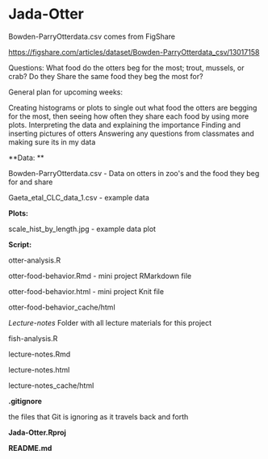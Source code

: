 # Jada-Otter


Bowden-ParryOtterdata.csv comes from FigShare

https://figshare.com/articles/dataset/Bowden-ParryOtterdata_csv/13017158

Questions:
What food do the otters beg for the most; trout, mussels, or crab?
Do they Share the same food they beg the most for?

General plan for upcoming weeks: 

Creating histograms or plots to single out what food the otters are begging for the most, then seeing how often they share each food by using more plots. 
Interpreting the data and explaining the importance 
Finding and inserting pictures of otters 
Answering any questions from classmates and making sure its in my data


**Data: **

  Bowden-ParryOtterdata.csv - Data on otters in zoo's and the food they beg for and share
  
  Gaeta_etal_CLC_data_1.csv - example data

**Plots:**

  scale_hist_by_length.jpg - example data plot 

**Script:**
  
  otter-analysis.R
  
  otter-food-behavior.Rmd - mini project RMarkdown file
  
  otter-food-behavior.html - mini project Knit file
  
  otter-food-behavior_cache/html
  
  _Lecture-notes_ Folder with all lecture materials for this project
  
  fish-analysis.R
  
  lecture-notes.Rmd
  
  lecture-notes.html
  
  lecture-notes_cache/html
  
  

**.gitignore**

the files that Git is ignoring as it travels back and forth

**Jada-Otter.Rproj**


**README.md**
